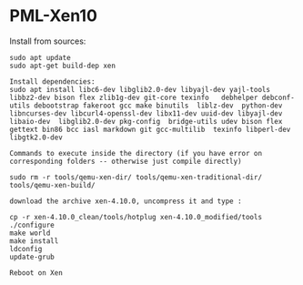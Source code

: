 # PML-Xen10


Install from sources:

    sudo apt update
    sudo apt-get build-dep xen

    Install dependencies:
    sudo apt install libc6-dev libglib2.0-dev libyajl-dev yajl-tools libbz2-dev bison flex zlib1g-dev git-core texinfo   debhelper debconf-utils debootstrap fakeroot gcc make binutils  liblz-dev  python-dev libncurses-dev libcurl4-openssl-dev libx11-dev uuid-dev libyajl-dev libaio-dev  libglib2.0-dev pkg-config  bridge-utils udev bison flex gettext bin86 bcc iasl markdown git gcc-multilib  texinfo libperl-dev libgtk2.0-dev

    Commands to execute inside the directory (if you have error on corresponding folders -- otherwise just compile directly)

    sudo rm -r tools/qemu-xen-dir/ tools/qemu-xen-traditional-dir/ tools/qemu-xen-build/
    
    download the archive xen-4.10.0, uncompress it and type : 
    
    cp -r xen-4.10.0_clean/tools/hotplug xen-4.10.0_modified/tools
    ./configure
    make world
    make install
    ldconfig
    update-grub

    Reboot on Xen


